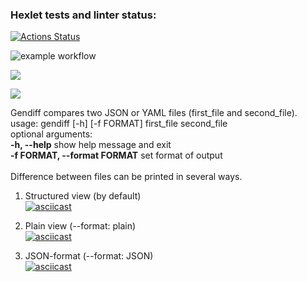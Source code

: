 ### Hexlet tests and linter status:
[![Actions Status](https://github.com/LenaVolkova/python-project-lvl2/workflows/hexlet-check/badge.svg)](https://github.com/LenaVolkova/python-project-lvl2/actions)

![example workflow](https://github.com/LenaVolkova/python-project-lvl2/actions/workflows/linter-test-check.yml/badge.svg)

<a href="https://codeclimate.com/github/LenaVolkova/python-project-lvl2/maintainability"><img src="https://api.codeclimate.com/v1/badges/32e1c78a48bc3c1fd102/maintainability" /></a>

<a href="https://codeclimate.com/github/LenaVolkova/python-project-lvl2/test_coverage"><img src="https://api.codeclimate.com/v1/badges/32e1c78a48bc3c1fd102/test_coverage" /></a>

Gendiff compares two JSON or YAML files (first_file and second_file).<br>
usage: gendiff [-h] [-f FORMAT] first_file second_file<br>
optional arguments: <br>
  <b>-h, --help</b> show help message and exit<br>
  <b>-f FORMAT, --format FORMAT</b> set format of output<br>
<br>
Difference between files can be printed in several ways.<br>
1. Structured view (by default)<br>
[![asciicast](https://asciinema.org/a/1bc6R82dFQ3OTowcQ7qarmzcM.svg)](https://asciinema.org/a/1bc6R82dFQ3OTowcQ7qarmzcM)

2. Plain view (--format: plain)<br>
[![asciicast](https://asciinema.org/a/Fpl1OXy7qd6lZOFIwI4mVbwUi.svg)](https://asciinema.org/a/Fpl1OXy7qd6lZOFIwI4mVbwUi)

3. JSON-format (--format: JSON)<br>
[![asciicast](https://asciinema.org/a/8AJcve8Qt9xzGTNqAQ01FM7fh.svg)](https://asciinema.org/a/8AJcve8Qt9xzGTNqAQ01FM7fh)

